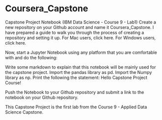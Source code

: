 # Coursera_Capstone

Capstone Project Notebook (IBM Data Science - Course 9 - Lab1)
Create a new repository on your Github account and name it Coursera_Capstone. I have prepared a guide to walk you through the process of creating a repository and setting it up. For Mac users, click here. For Windows users, click here.

Now, start a Jupyter Notebook using any platform that you are comfortable with and do the following:

Write some markdown to explain that this notebook will be mainly used for the capstone project.
Import the pandas library as pd.
Import the Numpy library as np.
Print the following the statement: Hello Capstone Project Course!

Push the Notebook to your Github repository and submit a link to the notebook on your Github repository.

This Capstone Project is the first lab from the Course 9 - Applied Data Science Capstone.

